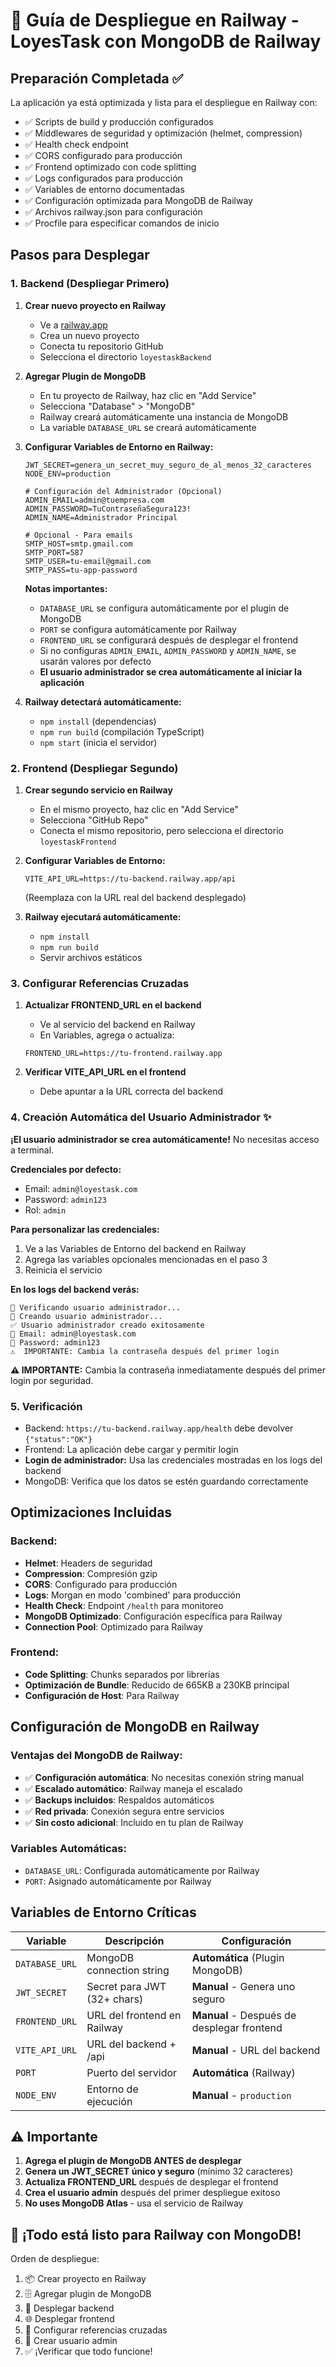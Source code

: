 # 🚀 Guía de Despliegue en Railway - LoyesTask con MongoDB de Railway

## Preparación Completada ✅

La aplicación ya está optimizada y lista para el despliegue en Railway con:

- ✅ Scripts de build y producción configurados
- ✅ Middlewares de seguridad y optimización (helmet, compression)
- ✅ Health check endpoint
- ✅ CORS configurado para producción
- ✅ Frontend optimizado con code splitting
- ✅ Logs configurados para producción
- ✅ Variables de entorno documentadas
- ✅ Configuración optimizada para MongoDB de Railway
- ✅ Archivos railway.json para configuración
- ✅ Procfile para especificar comandos de inicio

## Pasos para Desplegar

### 1. Backend (Despliegar Primero)

1. **Crear nuevo proyecto en Railway**
   - Ve a [railway.app](https://railway.app)
   - Crea un nuevo proyecto
   - Conecta tu repositorio GitHub
   - Selecciona el directorio `loyestaskBackend`

2. **Agregar Plugin de MongoDB**
   - En tu proyecto de Railway, haz clic en "Add Service"
   - Selecciona "Database" > "MongoDB"
   - Railway creará automáticamente una instancia de MongoDB
   - La variable `DATABASE_URL` se creará automáticamente

3. **Configurar Variables de Entorno en Railway:**
   ```
   JWT_SECRET=genera_un_secret_muy_seguro_de_al_menos_32_caracteres
   NODE_ENV=production
   
   # Configuración del Administrador (Opcional)
   ADMIN_EMAIL=admin@tuempresa.com
   ADMIN_PASSWORD=TuContraseñaSegura123!
   ADMIN_NAME=Administrador Principal
   
   # Opcional - Para emails
   SMTP_HOST=smtp.gmail.com
   SMTP_PORT=587
   SMTP_USER=tu-email@gmail.com
   SMTP_PASS=tu-app-password
   ```

   **Notas importantes:**
   - `DATABASE_URL` se configura automáticamente por el plugin de MongoDB
   - `PORT` se configura automáticamente por Railway
   - `FRONTEND_URL` se configurará después de desplegar el frontend
   - Si no configuras `ADMIN_EMAIL`, `ADMIN_PASSWORD` y `ADMIN_NAME`, se usarán valores por defecto
   - **El usuario administrador se crea automáticamente al iniciar la aplicación**

4. **Railway detectará automáticamente:**
   - `npm install` (dependencias)
   - `npm run build` (compilación TypeScript)
   - `npm start` (inicia el servidor)

### 2. Frontend (Despliegar Segundo)

1. **Crear segundo servicio en Railway**
   - En el mismo proyecto, haz clic en "Add Service"
   - Selecciona "GitHub Repo"
   - Conecta el mismo repositorio, pero selecciona el directorio `loyestaskFrontend`

2. **Configurar Variables de Entorno:**
   ```
   VITE_API_URL=https://tu-backend.railway.app/api
   ```
   (Reemplaza con la URL real del backend desplegado)

3. **Railway ejecutará automáticamente:**
   - `npm install`
   - `npm run build`
   - Servir archivos estáticos

### 3. Configurar Referencias Cruzadas

1. **Actualizar FRONTEND_URL en el backend**
   - Ve al servicio del backend en Railway
   - En Variables, agrega o actualiza:
   ```
   FRONTEND_URL=https://tu-frontend.railway.app
   ```

2. **Verificar VITE_API_URL en el frontend**
   - Debe apuntar a la URL correcta del backend

### 4. Creación Automática del Usuario Administrador ✨

**¡El usuario administrador se crea automáticamente!** No necesitas acceso a terminal.

**Credenciales por defecto:**
- Email: `admin@loyestask.com`
- Password: `admin123`
- Rol: `admin`

**Para personalizar las credenciales:**
1. Ve a las Variables de Entorno del backend en Railway
2. Agrega las variables opcionales mencionadas en el paso 3
3. Reinicia el servicio

**En los logs del backend verás:**
```
🔧 Verificando usuario administrador...
👤 Creando usuario administrador...
✅ Usuario administrador creado exitosamente
📧 Email: admin@loyestask.com
🔑 Password: admin123
⚠️  IMPORTANTE: Cambia la contraseña después del primer login
```

**⚠️ IMPORTANTE:** Cambia la contraseña inmediatamente después del primer login por seguridad.

### 5. Verificación

- Backend: `https://tu-backend.railway.app/health` debe devolver `{"status":"OK"}`
- Frontend: La aplicación debe cargar y permitir login
- **Login de administrador:** Usa las credenciales mostradas en los logs del backend
- MongoDB: Verifica que los datos se estén guardando correctamente

## Optimizaciones Incluidas

### Backend:
- **Helmet**: Headers de seguridad
- **Compression**: Compresión gzip
- **CORS**: Configurado para producción
- **Logs**: Morgan en modo 'combined' para producción
- **Health Check**: Endpoint `/health` para monitoreo
- **MongoDB Optimizado**: Configuración específica para Railway
- **Connection Pool**: Optimizado para Railway

### Frontend:
- **Code Splitting**: Chunks separados por librerías
- **Optimización de Bundle**: Reducido de 665KB a 230KB principal
- **Configuración de Host**: Para Railway

## Configuración de MongoDB en Railway

### Ventajas del MongoDB de Railway:
- ✅ **Configuración automática**: No necesitas conexión string manual
- ✅ **Escalado automático**: Railway maneja el escalado
- ✅ **Backups incluidos**: Respaldos automáticos
- ✅ **Red privada**: Conexión segura entre servicios
- ✅ **Sin costo adicional**: Incluido en tu plan de Railway

### Variables Automáticas:
- `DATABASE_URL`: Configurada automáticamente por Railway
- `PORT`: Asignado automáticamente por Railway

## Variables de Entorno Críticas

| Variable | Descripción | Configuración |
|----------|-------------|---------------|
| `DATABASE_URL` | MongoDB connection string | **Automática** (Plugin MongoDB) |
| `JWT_SECRET` | Secret para JWT (32+ chars) | **Manual** - Genera uno seguro |
| `FRONTEND_URL` | URL del frontend en Railway | **Manual** - Después de desplegar frontend |
| `VITE_API_URL` | URL del backend + /api | **Manual** - URL del backend |
| `PORT` | Puerto del servidor | **Automática** (Railway) |
| `NODE_ENV` | Entorno de ejecución | **Manual** - `production` |

## ⚠️ Importante

1. **Agrega el plugin de MongoDB ANTES de desplegar**
2. **Genera un JWT_SECRET único y seguro** (mínimo 32 caracteres)
3. **Actualiza FRONTEND_URL** después de desplegar el frontend
4. **Crea el usuario admin** después del primer despliegue exitoso
5. **No uses MongoDB Atlas** - usa el servicio de Railway

## 🎉 ¡Todo está listo para Railway con MongoDB!

Orden de despliegue:
1. 📦 Crear proyecto en Railway
2. 🗄️ Agregar plugin de MongoDB
3. 🚀 Desplegar backend
4. 🌐 Desplegar frontend  
5. 🔗 Configurar referencias cruzadas
6. 👤 Crear usuario admin
7. ✅ ¡Verificar que todo funcione!
